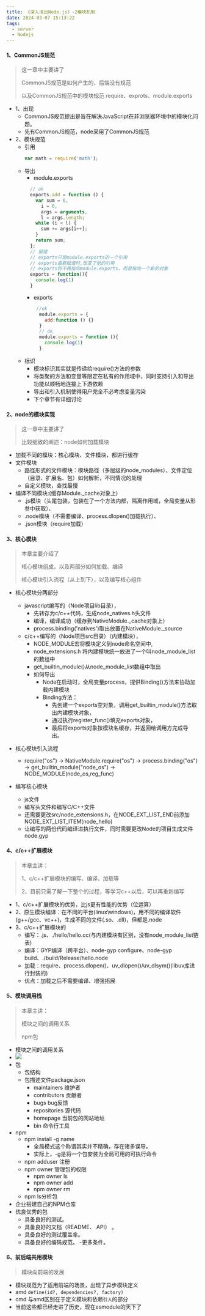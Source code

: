 ```yaml
---
title: 《深入浅出Node.js》-2模块机制
date: 2024-03-07 15:13:22
tags:
  - server
  - Nodejs
---
```

#### 1、CommonJS规范
> 这一章中主要讲了
> 
> CommonJS规范是如何产生的，后端没有规范
> 
> 以及CommonJS规范中的模块规范 require、exprots、module.exports
- 1、出现
  - CommonJS规范提出是旨在解决JavaScript在非浏览器环境中的模块化问题。
  - 先有CommonJS规范，node采用了CommonJS规范
- 2、模块规范
  - 引用
    ```js
    var math = require('math');
    ```
  - 导出
    - module.exports 
    ```js
      // ok
      exports.add = function () {
        var sum = 0,
          i = 0,
          args = arguments,
          l = args.length;
        while (i < l) {
          sum += args[i++];
        }
        return sum;
      };
      // 报错
      // exports只是module.exports的一个引用
      // exports重新赋值时,改变了他的引用
      // exports将不再指向module.exports，而是指向一个新的对象
      exports = function(){
        console.log(1)
      }
    ```
    - exports
      ```js
       //ok
        module.exports = {
          add:function () {}
        }
        // ok
        module.exports = function (){
          console.log(1)
        }
      ```
  - 标识
    - 模块标识其实就是传递给require()方法的参数
    - 将类聚的方法和变量等限定在私有的作用域中，同时支持引入和导出功能以顺畅地连接上下游依赖
    - 导出和引入机制使得用户完全不必考虑变量污染
    - 下个章节有详细讨论


#### 2、node的模块实现
> 这一章中主要讲了
> 
> 比较细致的阐述：node如何加载模块
- 加载不同的模块：核心模块、文件模块，都进行缓存
- 文件模块
  - 路径形式的文件模块：模块路径（多层级的node_modules）、文件定位（目录、扩展名、包）如何解析，不同情况的处理
  - 自定义模块，查找最慢
- 编译不同模块:(缓存Module._cache对象上)
  - .js模块（头尾包装，包装在了一个方法内部，隔离作用域，全局变量从形参中获取）、
  - .node模块（不需要编译、process.dlopen()加载执行）、
  - .json模块（require加载）
#### 3、核心模块
> 本章主要介绍了
> 
> 核心模块组成，以及两部分如何加载、编译
> 
> 核心模块引入流程（从上到下），以及编写核心组件

- 核心模块分两部分
  - javascript编写的（Node项目lib目录），
    - 先转存为c/c++代码，生成node_natives.h头文件
    - 编译，编译成功（缓存到NativeModule._cache对象上）
    - process.binding('natives')取出放置在NativeModule._source
  - c/c++编写的（Node项目src目录）（内建模块），
    - NODE_MODULE宏将模块定义到node命名空间中,
    - node_extensions.h 将内建模块统一放进了一个叫node_module_list的数组中
    - get_builtin_module()从node_module_list数组中取出
    - 如何导出
      - Node在启动时，全局变量process，提供Binding()方法来协助加载内建模块
      - Binding方法：
        - 先创建一个exports空对象，调用get_builtin_module()方法取出内建模块对象，
        - 通过执行register_func()填充exports对象，
        - 最后将exports对象按模块名缓存，并返回给调用方完成导出。

- 核心模块引入流程
  - require("os") -> NativeModule.require("os") -> process.binding("os") -> get_builtin_module("node_os") -> NODE_MODULE(node_os,reg_func)

- 编写核心模块
  - js文件
  - 编写头文件和编写C/C++文件
  - 还需要更改src/node_extensions.h，在NODE_EXT_LIST_END前添加NODE_EXT_LIST_ITEM(node_hello)
  - 让编写的两份代码编译进执行文件，同时需要更改Node的项目生成文件node.gyp

#### 4、c/c++扩展模块
> 本章主讲：
> 
> 1、c/c++扩展模块的编写、编译、加载等
> 
> 2、目前只需了解一下整个的过程，等学习c++以后，可以再重新编写
- 1、c/c++扩展模块的优势，比js更有性能的优势（位运算）
- 2、原生模块编译：在不同的平台(linux\windows)，用不同的编译软件(g++/gcc、vc++)，生成不同的文件(.so、.dll)，但都是.node
- 3、c/c++扩展模块的
  - 编写：.js、./hello/hello.cc(与内建模块有区别，没有node_module_list链表)
  - 编译：GYP编译（跨平台）、node-gyp configure、node-gyp build、./build/Release/hello.node
  - 加载：require、process.dlopen()、uv_dlopen()/uv_dlsym()(libuv库进行封装的)
  - 优点：加载之后不需要编译、增强拓展


#### 5、模块调用栈
> 本章主讲：
>
> 模块之间的调用关系
>
> npm包
- 模块之间的调用关系
- ![](img/2.5.1.png)
- 包
  - 包结构
  - 包描述文件package.json
    - maintainers 维护者
    - contributors 贡献者
    - bugs bug反馈
    - repositories 源代码
    - homepage 当前包的网站地址
    - bin 命令行工具
- npm
  - npm install -g name
    - 全局模式这个称谓其实并不精确，存在诸多误导。 
    - 实际上，-g是将一个包安装为全局可用的可执行命令
  - npm adduser 注册
  - npm owner 管理包的权限
    - npm owner ls <package name>
    - npm owner add <user> <package name>
    - npm owner rm <user> <package name>
  - npm ls分析包
- 企业搭建自己的NPM仓库
- 优良优秀的包
  - 具备良好的测试。
  - 具备良好的文档（README、 API） 。
  - 具备良好的测试覆盖率。
  - 具备良好的编码规范。
  -更多条件。

#### 6、前后端共用模块
> 模块向前端的发展
- 模块规范为了适用前端的场景，出现了异步模块定义
- amd `define(id?, dependencies?, factory)`
- cmd 与amd区别在于定义模块和依赖`引入`的部分
- 当前这些都已经走进了历史，现在esmodule的天下了
